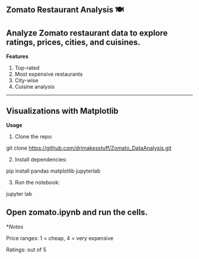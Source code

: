 **Zomato Restaurant Analysis 🍽️**
---
Analyze Zomato restaurant data to explore ratings, prices, cities, and cuisines.
---
**Features**

1. Top-rated 
2. Most expensive restaurants
3. City-wise 
4. Cuisine analysis
---
**Visualizations with Matplotlib**
---
**Usage**

1. Clone the repo:

git clone https://github.com/drimakesstuff/Zomato_DataAnalysis.git


2. Install dependencies:

pip install pandas matplotlib jupyterlab


3. Run the notebook:

jupyter lab

Open zomato.ipynb and run the cells.
---
**Notes*

Price ranges: 1 = cheap, 4 = very expensive

Ratings: out of 5
